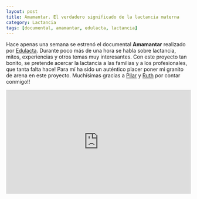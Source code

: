 ```yaml
---
layout: post
title: Amamantar. El verdadero significado de la lactancia materna
category: Lactancia
tags: [documental, amamantar, edulacta, lactancia]
---
```


Hace apenas una semana se estrenó el documental **Amamantar** realizado por [Edulacta](https://www.edulacta.com/). 
Durante poco más de una hora se habla sobre lactancia, mitos, experiencias y otros temas muy interesantes. 
Con este proyecto tan bonito, se pretende acercar la lactancia a las familias y a los profesionales, que tanta falta hace!
Para mí ha sido un auténtico placer poner mi granito de arena en este proyecto. 
Muchísimas gracias a [Pilar](https://www.instagram.com/maternidadcontinuum/) y [Ruth](https://www.instagram.com/ruthgimenezmartin/) por contar conmigo!!

<div style="padding:56.25% 0 0 0;position:relative;">
    <iframe src="https://player.vimeo.com/video/382564301?byline=0&portrait=0" style="position:absolute;top:0;left:0;width:100%;height:100%;" frameborder="0" allow="autoplay; fullscreen" allowfullscreen></iframe>
</div>